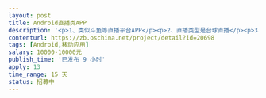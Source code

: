 ```yaml
---                
layout: post       
title: Android直播类APP           
description: '<p>1、类似斗鱼等直播平台APP</p><p>2、直播类型是台球直播</p><p>3、已经有产品原型图及UI图，ios版本已经开发完成，安卓版已经开发一小部分，可以基于之前的开发（得会kotlin语言），也可以重头开始开发</p><p>3、集成腾讯云</p><p>4、第三方支付、分享、登录</p><p>5、最好是团队，由于时间比较紧，具体情况电话私聊，谢谢</p><p>6、每周需要发一版本</p>'     
contenturl: https://zb.oschina.net/project/detail?id=20698      
tags: [Android,移动应用]            
salary: 10000-10000元          
publish_time: '已发布 9 小时'         
apply: 13                   
time_range: 15 天              
status: 招募中                  
---                 
```

